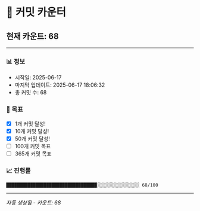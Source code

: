 # 🔢 커밋 카운터

## 현재 카운트: 68

---

### 📊 정보
- 시작일: 2025-06-17
- 마지막 업데이트: 2025-06-17 18:06:32
- 총 커밋 수: 68

### 🎯 목표
- [x] 1개 커밋 달성!
- [x] 10개 커밋 달성!
- [x] 50개 커밋 달성!
- [ ] 100개 커밋 목표
- [ ] 365개 커밋 목표

### 📈 진행률
```
██████████████████████████████████░░░░░░░░░░░░░░░░ 68/100
```

---
*자동 생성됨 - 카운트: 68*
